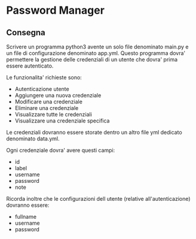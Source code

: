 # Password Manager

## Consegna

Scrivere un programma python3 avente un solo file denominato main.py e un file di configurazione denominato app.yml.
Questo programma dovra' permettere la gestione delle credenziali di un utente che dovra' prima essere autenticato.

Le funzionalita' richieste sono:
- Autenticazione utente
- Aggiungere una nuova credenziale
- Modificare una credenziale
- Eliminare una credenziale
- Visualizzare tutte le credenziali
- Visualizzare una credenziale specifica

Le credenziali dovranno essere storate dentro un altro file yml dedicato denominato data.yml.

Ogni credenziale dovra' avere questi campi:
- id
- label
- username
- password
- note

Ricorda inoltre che le configurazioni dell utente (relative all'autenticazione) dovranno essere:
- fullname
- username
- password
